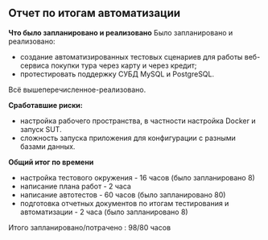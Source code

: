 ## Отчет по итогам автоматизации

**Что было запланировано и реализовано**
Было запланировано и реализовано:
- создание автоматизированных тестовых сценариев для работы веб-сервиса покупки тура через карту и через кредит;
- протестировать поддержку СУБД MySQL и PostgreSQL.

Всё вышеперечисленное-реализовано.

**Сработавшие риски:**

- настройка рабочего пространства, в частности настройка Docker и
  запуск SUT.
- сложность запуска приложения для конфигурации с разными базами данных.

**Общий итог по времени**

- настройка тестового окружения - 16 часов (было запланировано 8)
- написание плана работ - 2 часа
- написание автотестов - 60 часов (было запланировано 80)
-  подготовка отчетных документов по итогам тестирования и автоматизации - 2 часа (было запланировано 8)

Итого запланировано/потрачено : 98/80 часов